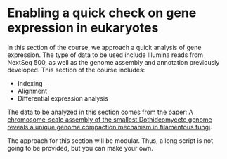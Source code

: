 # Enabling a quick check on gene expression in eukaryotes
In this section of the course, we approach a quick analysis of gene expression. The type of data to be used include Illumina reads from NextSeq 500, as well as the genome assembly and annotation previously developed.
This section of the course includes:
* Indexing
* Alignment
* Differential expression analysis

The data to be analyzed in this section comes from the paper: [A chromosome-scale assembly of the smallest Dothideomycete genome reveals a unique genome compaction mechanism in filamentous fungi](https://doi.org/10.1186/s12864-020-6732-8 "Wang et al. BMC Genomics 21:321 (2020)").

The approach for this section will be modular. Thus, a long script is not going to be provided, but you can make your own.
